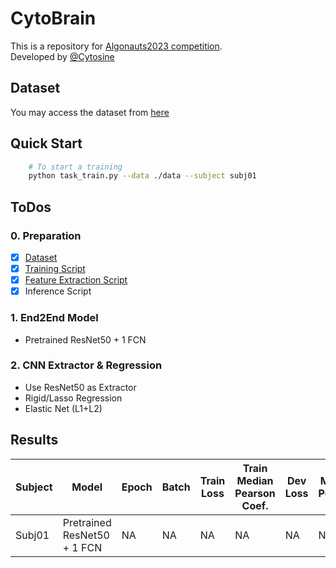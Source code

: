 # CytoBrain

This is a repository for [Algonauts2023 competition](http://algonauts.csail.mit.edu).  
Developed by [@Cytosine](https://github.com/Catosine)

## Dataset
You may access the dataset from [here](https://naturalscenesdataset.org)

## Quick Start
```Bash
    # To start a training
    python task_train.py --data ./data --subject subj01
```

## ToDos
### 0. Preparation
- [x] [Dataset](./dataset.py)
- [x] [Training Script](./task_train.py)
- [x] [Feature Extraction Script](./feature_extract.py)
- [x] Inference Script

### 1. End2End Model 
- Pretrained ResNet50 + 1 FCN

### 2. CNN Extractor & Regression
- Use ResNet50 as Extractor
- Rigid/Lasso Regression
- Elastic Net (L1+L2)

## Results
| Subject | Model | Epoch | Batch | Train Loss | Train Median Pearson Coef. | Dev Loss | Dev Median Pearson Coef. | Test Median Pearson Coef. | Note |
| - | - | - | - | - | - | - | - | - | - |
| Subj01  | Pretrained ResNet50 + 1 FCN | NA | NA | NA | NA | NA | NA | NA | NA |